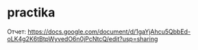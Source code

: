 # practika
Отчет:
https://docs.google.com/document/d/1gaYjAhcu5QbbEd-oLK4g2K6tBtpWyvedO6n0jPcNtcQ/edit?usp=sharing
